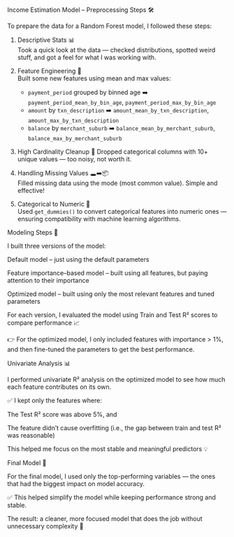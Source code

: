 Income Estimation Model – Preprocessing Steps 🛠️

To prepare the data for a Random Forest model, I followed these steps:

1. Descriptive Stats 📊  
   Took a quick look at the data — checked distributions, spotted weird stuff, and got a feel for what I was working with.

2. Feature Engineering 🧠  
   Built some new features using mean and max values:  
   - `payment_period` grouped by binned age ➡️ `payment_period_mean_by_bin_age`, `payment_period_max_by_bin_age`  
   - `amount` by `txn_description` ➡️ `amount_mean_by_txn_description`, `amount_max_by_txn_description`  
   - `balance` by `merchant_suburb` ➡️ `balance_mean_by_merchant_suburb`, `balance_max_by_merchant_suburb`

3. High Cardinality Cleanup 🧹
   Dropped categorical columns with 10+ unique values — too noisy, not worth it.

4. Handling Missing Values 🕳️➡️📦  
   Filled missing data using the mode (most common value). Simple and effective!

5. Categorical to Numeric 🔬  
   Used `get_dummies()` to convert categorical features into numeric ones — ensuring compatibility with machine learning algorithms.

Modeling Steps 🤖


I built three versions of the model:

Default model – just using the default parameters

Feature importance–based model – built using all features, but paying attention to their importance

Optimized model – built using only the most relevant features and tuned parameters

For each version, I evaluated the model using Train and Test R² scores to compare performance 📈

👉 For the optimized model, I only included features with importance > 1%, and then fine-tuned the parameters to get the best performance.

Univariate Analysis 📊


I performed univariate R² analysis on the optimized model to see how much each feature contributes on its own.

✅ I kept only the features where:

The Test R² score was above 5%, and

The feature didn’t cause overfitting (i.e., the gap between train and test R² was reasonable)

This helped me focus on the most stable and meaningful predictors 💡

Final Model 🧩


For the final model, I used only the top-performing variables — the ones that had the biggest impact on model accuracy.

✅ This helped simplify the model while keeping performance strong and stable.

The result: a cleaner, more focused model that does the job without unnecessary complexity 🚀
